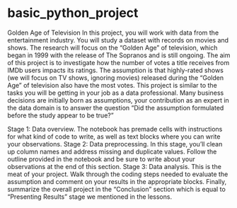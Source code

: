 # basic_python_project
Golden Age of Television
In this project, you will work with data from the entertainment industry. You will study a dataset with records on movies and shows. The research will focus on the “Golden Age” of television, which began in 1999 with the release of The Sopranos and is still ongoing.
The aim of this project is to investigate how the number of votes a title receives from IMDb users impacts its ratings. The assumption is that highly-rated shows (we will focus on TV shows, ignoring movies) released during the “Golden Age” of television also have the most votes.
This project is similar to the tasks you will be getting in your job as a data professional. Many business decisions are initially born as assumptions, your contribution as an expert in the data domain is to answer the question “Did the assumption formulated before the study appear to be true?”

Stage 1: Data overview. The notebook has premade cells with instructions for what kind of code to write, as well as text blocks where you can write your observations.
Stage 2: Data preprocessing. In this stage, you’ll clean up column names and address missing and duplicate values. Follow the outline provided in the notebook and be sure to write about your observations at the end of this section.
Stage 3: Data analysis. This is the meat of your project. Walk through the coding steps needed to evaluate the assumption and comment on your results in the appropriate blocks. Finally, summarize the overall project in the “Conclusion” section which is equal to “Presenting Results” stage we mentioned in the lessons.
